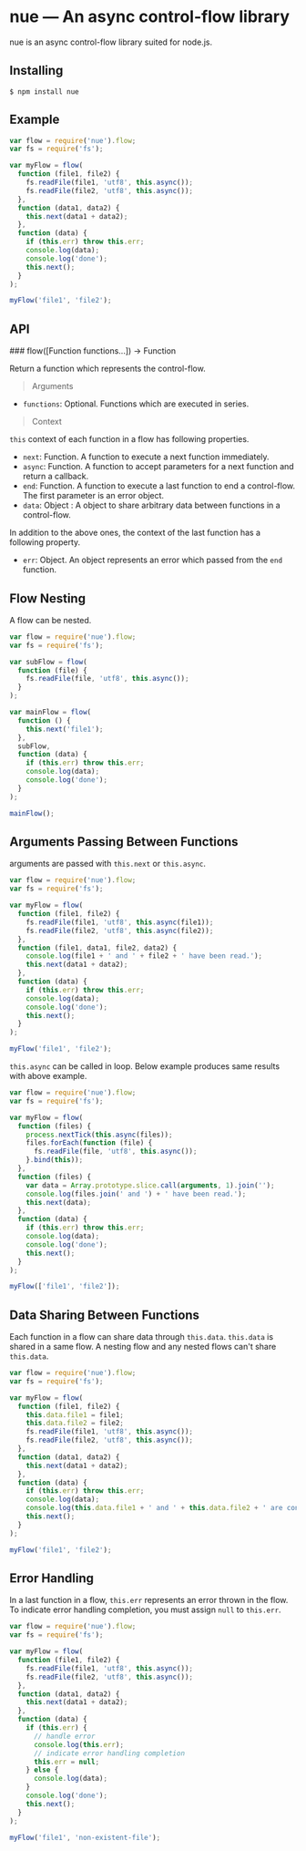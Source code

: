 nue — An async control-flow library
===================================

nue is an async control-flow library suited for node.js.

## Installing

```
$ npm install nue
```

## Example

```js
var flow = require('nue').flow;
var fs = require('fs');

var myFlow = flow(
  function (file1, file2) {
    fs.readFile(file1, 'utf8', this.async());
    fs.readFile(file2, 'utf8', this.async());
  },
  function (data1, data2) {
    this.next(data1 + data2);
  },
  function (data) {
    if (this.err) throw this.err;
    console.log(data);
    console.log('done');
    this.next();
  }
);

myFlow('file1', 'file2');
```

## API

<a name="flow" />
### flow([Function functions...]) -> Function

Return a function which represents the control-flow.

> Arguments

* `functions`: Optional. Functions which are executed in series.

> Context

`this` context of each function in a flow has following properties.

* `next`: Function. A function to execute a next function immediately.  
* `async`: Function. A function to accept parameters for a next function and return a callback. 
* `end`: Function. A function to execute a last function to end a control-flow. The first parameter is an error object.
* `data`: Object : A object to share arbitrary data between functions in a control-flow.

In addition to the above ones, the context of the last function has a following property.

* `err`: Object. An object represents an error which passed from the `end` function.

## Flow Nesting

A flow can be nested.

```js
var flow = require('nue').flow;
var fs = require('fs');

var subFlow = flow(
  function (file) {
    fs.readFile(file, 'utf8', this.async());
  }
);

var mainFlow = flow(
  function () {
    this.next('file1');
  },
  subFlow,
  function (data) {
    if (this.err) throw this.err;
    console.log(data);
    console.log('done');
  }
);

mainFlow();
```

## Arguments Passing Between Functions

arguments are passed with `this.next` or `this.async`.

```js
var flow = require('nue').flow;
var fs = require('fs');

var myFlow = flow(
  function (file1, file2) {
    fs.readFile(file1, 'utf8', this.async(file1));
    fs.readFile(file2, 'utf8', this.async(file2));
  },
  function (file1, data1, file2, data2) {
    console.log(file1 + ' and ' + file2 + ' have been read.');
    this.next(data1 + data2);
  },
  function (data) {
    if (this.err) throw this.err;
    console.log(data);
    console.log('done');
    this.next();
  }
);

myFlow('file1', 'file2');
```

`this.async` can be called in loop.
Below example produces same results with above example.

```js
var flow = require('nue').flow;
var fs = require('fs');

var myFlow = flow(
  function (files) {
    process.nextTick(this.async(files));
    files.forEach(function (file) {
      fs.readFile(file, 'utf8', this.async());
    }.bind(this));
  },
  function (files) {
    var data = Array.prototype.slice.call(arguments, 1).join('');
    console.log(files.join(' and ') + ' have been read.');
    this.next(data);
  },
  function (data) {
    if (this.err) throw this.err;
    console.log(data);
    console.log('done');
    this.next();
  }
);

myFlow(['file1', 'file2']);
```

## Data Sharing Between Functions

Each function in a flow can share data through `this.data`.
`this.data` is shared in a same flow.
A nesting flow and any nested flows can't share `this.data`.

```js
var flow = require('nue').flow;
var fs = require('fs');

var myFlow = flow(
  function (file1, file2) {
    this.data.file1 = file1;
    this.data.file2 = file2;
    fs.readFile(file1, 'utf8', this.async());
    fs.readFile(file2, 'utf8', this.async());
  },
  function (data1, data2) {
    this.next(data1 + data2);
  },
  function (data) {
    if (this.err) throw this.err;
    console.log(data);
    console.log(this.data.file1 + ' and ' + this.data.file2 + ' are concatenated.');
    this.next();
  }
);

myFlow('file1', 'file2');
```

## Error Handling

In a last function in a flow, `this.err` represents an error thrown in the flow.
To indicate error handling completion, you must assign `null` to `this.err`.

```js
var flow = require('nue').flow;
var fs = require('fs');

var myFlow = flow(
  function (file1, file2) {
    fs.readFile(file1, 'utf8', this.async());
    fs.readFile(file2, 'utf8', this.async());
  },
  function (data1, data2) {
    this.next(data1 + data2);
  },
  function (data) {
    if (this.err) {
      // handle error
      console.log(this.err);
      // indicate error handling completion
      this.err = null;
    } else {
      console.log(data);
    }
    console.log('done');
    this.next();
  }
);

myFlow('file1', 'non-existent-file');
```
